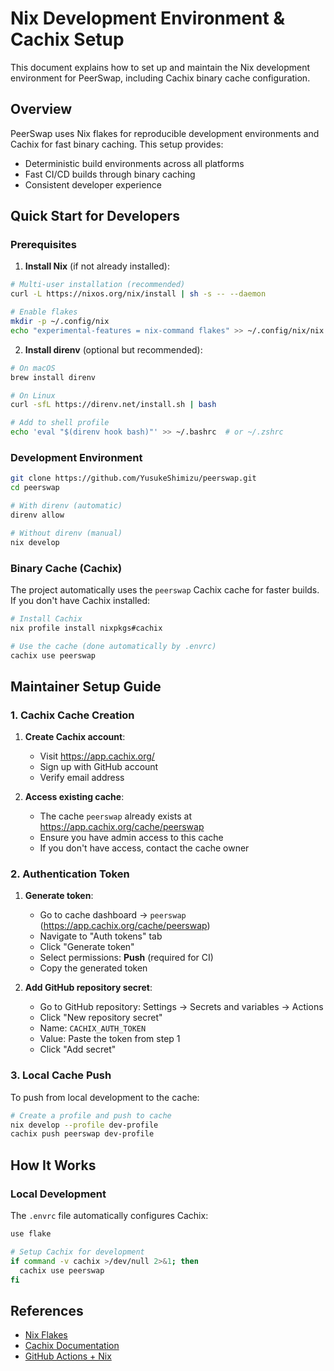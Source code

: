 # Nix Development Environment & Cachix Setup

This document explains how to set up and maintain the Nix development environment for PeerSwap, including Cachix binary cache configuration.

## Overview

PeerSwap uses Nix flakes for reproducible development environments and Cachix for fast binary caching. This setup provides:
- Deterministic build environments across all platforms
- Fast CI/CD builds through binary caching
- Consistent developer experience

## Quick Start for Developers

### Prerequisites

1. **Install Nix** (if not already installed):
```bash
# Multi-user installation (recommended)
curl -L https://nixos.org/nix/install | sh -s -- --daemon

# Enable flakes
mkdir -p ~/.config/nix
echo "experimental-features = nix-command flakes" >> ~/.config/nix/nix.conf
```
2. **Install direnv** (optional but recommended):
```bash
# On macOS
brew install direnv

# On Linux
curl -sfL https://direnv.net/install.sh | bash

# Add to shell profile
echo 'eval "$(direnv hook bash)"' >> ~/.bashrc  # or ~/.zshrc
```

### Development Environment
```bash
git clone https://github.com/YusukeShimizu/peerswap.git
cd peerswap

# With direnv (automatic)
direnv allow

# Without direnv (manual)
nix develop
```
### Binary Cache (Cachix)

The project automatically uses the `peerswap` Cachix cache for faster builds. If you don't have Cachix installed:

```bash
# Install Cachix
nix profile install nixpkgs#cachix

# Use the cache (done automatically by .envrc)
cachix use peerswap
```

## Maintainer Setup Guide

### 1. Cachix Cache Creation

1. **Create Cachix account**:
   - Visit https://app.cachix.org/
   - Sign up with GitHub account
   - Verify email address

2. **Access existing cache**:
   - The cache `peerswap` already exists at https://app.cachix.org/cache/peerswap
   - Ensure you have admin access to this cache
   - If you don't have access, contact the cache owner

### 2. Authentication Token

1. **Generate token**:
   - Go to cache dashboard → `peerswap` (https://app.cachix.org/cache/peerswap)
   - Navigate to "Auth tokens" tab
   - Click "Generate token"
   - Select permissions: **Push** (required for CI)
   - Copy the generated token

2. **Add GitHub repository secret**:
   - Go to GitHub repository: Settings → Secrets and variables → Actions
   - Click "New repository secret"
   - Name: `CACHIX_AUTH_TOKEN`
   - Value: Paste the token from step 1
   - Click "Add secret"

### 3. Local Cache Push

To push from local development to the cache:

```bash
# Create a profile and push to cache
nix develop --profile dev-profile
cachix push peerswap dev-profile
```

## How It Works

### Local Development

The `.envrc` file automatically configures Cachix:

```bash
use flake

# Setup Cachix for development
if command -v cachix >/dev/null 2>&1; then
  cachix use peerswap
fi
```

## References

- [Nix Flakes](https://nixos.wiki/wiki/Flakes)
- [Cachix Documentation](https://docs.cachix.org/)
- [GitHub Actions + Nix](https://nix.dev/guides/recipes/continuous-integration-github-actions)

